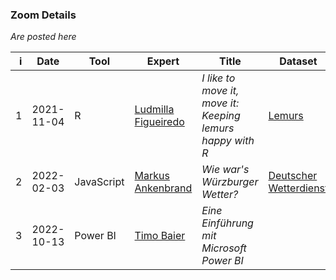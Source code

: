 ### Zoom Details

*Are posted here*

|    i | Date       | Tool       | Expert     | Title | Dataset  | DE/EN   | Result |
| ---: | ---------- | ---------- | ---------- | ----- | -------- | ------- | ------ |
|    1 | 2021-11-04 | R          | [Ludmilla Figueiredo](https://ludmillafigueiredo.github.io) | *I like to move it, move it: Keeping lemurs happy with R* | [Lemurs](https://github.com/rfordatascience/tidytuesday/blob/master/data/2021/2021-08-24/readme.md) | English | [repo](https://github.com/ludmillafigueiredo/data_crunch_magic_wue), [document](./dcm/01_lemurs/lemurs.html) |
|    2 | 2022-02-03 | JavaScript | [Markus Ankenbrand](https://markus.ankenbrand.me) | *Wie war's Würzburger Wetter?*  |   [Deutscher Wetterdienst](https://cdc.dwd.de/portal/)   | German | [notebook](https://observablehq.com/@iimog/wie-wars-wurzburger-wetter), [repo](https://github.com/iimog/dcm-wuerzburger-wetter/) |
|    3 | 2022-10-13 | Power BI    | [Timo Baier](https://www.linkedin.com/in/timo-baier-tbintelligence/?originalSubdomain=de) | *Eine Einführung mit Microsoft Power BI* |                                                           | German |        |

